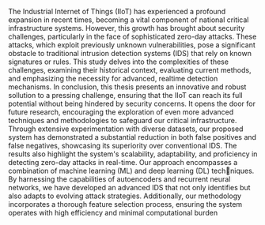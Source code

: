 The Industrial Internet of Things (IIoT) has experienced a profound expansion in recent 
times, becoming a vital component of national critical infrastructure systems. However, this 
growth has brought about security challenges, particularly in the face of sophisticated zero-day attacks. These attacks, which exploit previously unknown vulnerabilities, pose a significant obstacle to traditional intrusion detection systems (IDS) that rely on known signatures 
or rules. This study delves into the complexities of these challenges, examining their historical context, evaluating current methods, and emphasizing the necessity for advanced, realtime detection mechanisms. In conclusion, this thesis presents an innovative and robust sollution to a pressing challenge, ensuring that the IIoT can reach its full potential without being hindered by security concerns. It opens the door for future research, encouraging the 
exploration of even more advanced techniques and methodologies to safeguard our critical 
infrastructure. Through extensive experimentation with diverse datasets, our proposed system has demonstrated a substantial reduction in both false positives and false negatives, 
showcasing its superiority over conventional IDS. The results also highlight the system's 
scalability, adaptability, and proficiency in detecting zero-day attacks in real-time. Our approach encompasses a combination of machine learning (ML) and deep learning (DL) techniques. By harnessing the capabilities of autoencoders and recurrent neural networks, we 
have developed an advanced IDS that not only identifies but also adapts to evolving attack 
strategies. Additionally, our methodology incorporates a thorough feature selection process, 
ensuring the system operates with high efficiency and minimal computational burden
